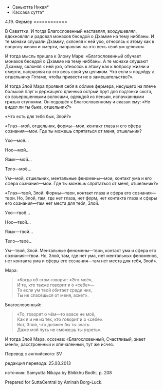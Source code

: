 * Саньютта Никая*
* Кассака сутта*

4\.19\. Фермер
\=\=\=\=\=\=\=\=\=\=\=\=

В Саваттхи\. И тогда Благословенный наставлял, воодушевлял, вдохновлял и радовал монахов беседой о Дхамме на тему ниббаны\. И те монахи слушали Дхамму, склоняя к ней ухо, относясь к этому как к вопросу жизни и смерти, направляя на это весь свой ум целиком\.

И тогда мысль пришла к Злому Маре: «Благословенный обучает монахов беседой о Дхамме на тему ниббаны\. А те монахи слушают Дхамму, склоняя к ней ухо, относясь к этому как к вопросу жизни и смерти, направляя на это весь свой ум целиком\. Что если я подойду к отшельнику Готаме, чтобы привести их в замешательство?»\.

И тогда Злой Мара проявил себя в облике фермера, несущего на плече большой плуг и держащего длинный острый прут для подгонки скота, со взъерошенными волосами, одеждой из пеньки, испачканными грязью ступнями\. Он подошёл к Благословенному и сказал ему: «Не видел ли ты быка, отшельник?»

«Что есть для тебя бык, Злой?»

«Глаз—мой, отшельник, формы—мои, контакт глаза и его сфера сознания—мои\. Где ты можешь спрятаться от меня, отшельник?

Ухо—моё…

Нос—мой…

Язык—мой…

Тело—моё…

Ум—мой, отшельник, ментальные феномены—мои, контакт ума и его сфера сознания—мои\. Где ты можешь спрятаться от меня, отшельник?»

«Глаз—твой, Злой\. Формы—твои, контакт глаза и сфера его сознания—твои\. Но, Злой, там, где нет глаза, нет форм, нет контакта глаза и сферы его сознания—там нет места для тебя, Злой\.

Ухо—твоё…

Нос—твой…

Язык—твой…

Тело—твоё…

Ум—твой, Злой\. Ментальные феномены—твои, контакт ума и сфера его сознания—твои\. Но, Злой, там, где нет ума, нет ментальных феноменов, нет контакта ума и сферы его сознания—там нет места для тебя, Злой»\.

Мара:

> «Когда об этом говорят: «Это моё»,  
> И те, кто также говорит и о «себе»—  
> То если ум твой обитает среди них,  
> Ты не спасёшься от меня, аскет»\.

Благословенный:

> «То, говорят о чём—то вовсе не моё,  
> Как я и не из тех, кто говорит и о «себе»\.  
> Вот, Злой, что должен бы ты знать:  
> Даже мой путь не сможешь ты узреть»\.

И тогда Злой Мара, осознав: «Благословенный, Счастливый, знает меня», расстроенный и опечаленный, тут же исчез\.

Перевод с английского: SV

редакция перевода: 25\.03\.2013

источник: Samyutta Nikaya by Bhikkhu Bodhi, p\. 208

Prepared for SuttaCentral by Aminah Borg\-Luck\.